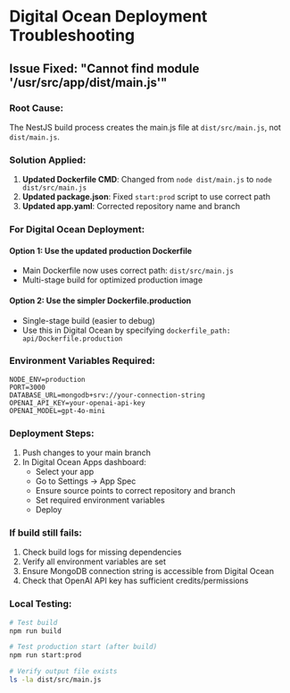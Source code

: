 # Digital Ocean Deployment Troubleshooting

## Issue Fixed: "Cannot find module '/usr/src/app/dist/main.js'"

### Root Cause:
The NestJS build process creates the main.js file at `dist/src/main.js`, not `dist/main.js`.

### Solution Applied:
1. **Updated Dockerfile CMD**: Changed from `node dist/main.js` to `node dist/src/main.js`
2. **Updated package.json**: Fixed `start:prod` script to use correct path
3. **Updated app.yaml**: Corrected repository name and branch

### For Digital Ocean Deployment:

#### Option 1: Use the updated production Dockerfile
- Main Dockerfile now uses correct path: `dist/src/main.js`
- Multi-stage build for optimized production image

#### Option 2: Use the simpler Dockerfile.production
- Single-stage build (easier to debug)
- Use this in Digital Ocean by specifying `dockerfile_path: api/Dockerfile.production`

### Environment Variables Required:
```
NODE_ENV=production
PORT=3000
DATABASE_URL=mongodb+srv://your-connection-string
OPENAI_API_KEY=your-openai-api-key
OPENAI_MODEL=gpt-4o-mini
```

### Deployment Steps:
1. Push changes to your main branch
2. In Digital Ocean Apps dashboard:
   - Select your app
   - Go to Settings → App Spec
   - Ensure source points to correct repository and branch
   - Set required environment variables
   - Deploy

### If build still fails:
1. Check build logs for missing dependencies
2. Verify all environment variables are set
3. Ensure MongoDB connection string is accessible from Digital Ocean
4. Check that OpenAI API key has sufficient credits/permissions

### Local Testing:
```bash
# Test build
npm run build

# Test production start (after build)
npm run start:prod

# Verify output file exists
ls -la dist/src/main.js
```
